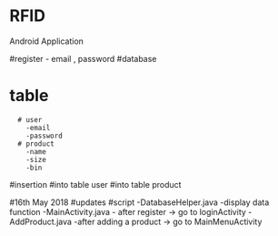 # RFID
Android Application

#register - email , password
#database
  # table
      # user
        -email
        -password
      # product
        -name
        -size
        -bin
  #insertion
    #into table user
    #into table product
    
    
    
#16th May 2018 
#updates
  #script
    -DatabaseHelper.java
      -display data function
    -MainActivity.java
      - after register -> go to loginActivity
    -AddProduct.java
      -after adding a product -> go to MainMenuActivity
      
      
